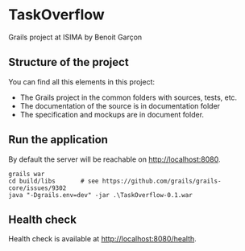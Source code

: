 # TaskOverflow
   Grails project at ISIMA by Benoit Garçon
   
   ## Structure of the project
   You can find all this elements in this project:
   * The Grails project in the common folders with sources, tests, etc.
   * The documentation of the source is in documentation folder
   * The specification and mockups are in document folder.
   
   ## Run the application
   
   By default the server will be reachable on [http://localhost:8080](http://localhost:8080).

   ```
   grails war
   cd build/libs       # see https://github.com/grails/grails-core/issues/9302
   java "-Dgrails.env=dev" -jar .\TaskOverflow-0.1.war
   ```
   
## Health check
Health check is available at [http://localhost:8080/health](http://localhost:8080/health).